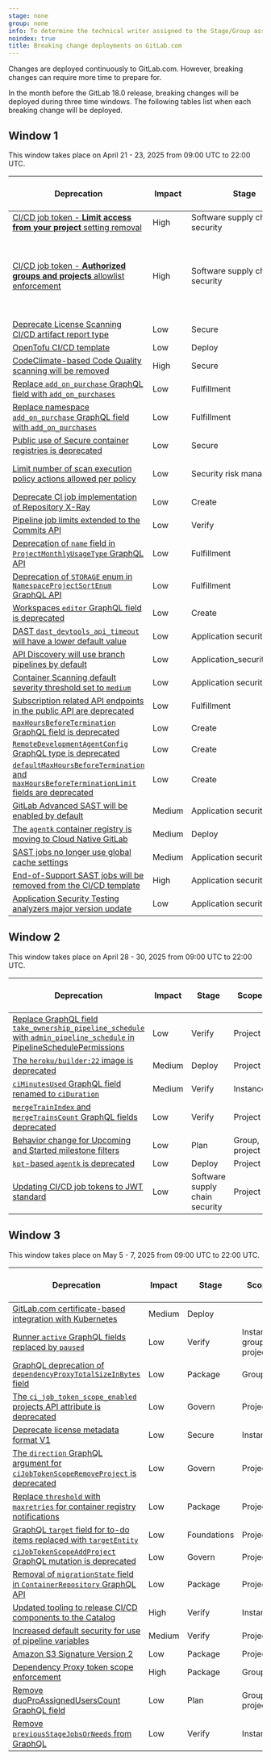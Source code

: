 ```yaml
---
stage: none
group: none
info: To determine the technical writer assigned to the Stage/Group associated with this page, see https://handbook.gitlab.com/handbook/product/ux/technical-writing/#assignments
noindex: true
title: Breaking change deployments on GitLab.com
---
```


Changes are deployed continuously to GitLab.com. However, breaking changes
can require more time to prepare for.

In the month before the GitLab 18.0 release, breaking changes will be deployed
during three time windows. The following tables list when each breaking change will be deployed.

<!--
Do not edit this page directly.
This page is generated by lib/tasks/gitlab/docs/compile_windows.rake and
from the yaml files in /data/deprecations.
To update this file, run: bin/rake gitlab:docs:compile_windows
-->
## Window 1

This window takes place on April 21 - 23, 2025 from 09:00 UTC to 22:00 UTC.

| Deprecation | Impact | Stage | Scope | Check potential impact |
|-------------|--------|-------|-------|------------------------|
| [CI/CD job token - **Limit access from your project** setting removal](https://gitlab.com/gitlab-org/gitlab/-/issues/383084) | High | Software supply chain security | Project |  |
| [CI/CD job token - **Authorized groups and projects** allowlist enforcement](https://gitlab.com/gitlab-org/gitlab/-/issues/383084) | High | Software supply chain security | Project | Use the [Authentication Log](../ci/jobs/ci_job_token.md#job-token-authentication-log) to verify which projects are authenticating with your project. |
| [Deprecate License Scanning CI/CD artifact report type](https://gitlab.com/gitlab-org/gitlab/-/issues/439301) | Low | Secure | Project |  |
| [OpenTofu CI/CD template](https://gitlab.com/components/opentofu/-/issues/43#note_1913822299) | Low | Deploy | Project |  |
| [CodeClimate-based Code Quality scanning will be removed](https://gitlab.com/gitlab-org/gitlab/-/issues/471677) | High | Secure |  |  |
| [Replace `add_on_purchase` GraphQL field with `add_on_purchases`](https://gitlab.com/gitlab-org/gitlab/-/issues/476858) | Low | Fulfillment | Instance, group |  |
| [Replace namespace `add_on_purchase` GraphQL field with `add_on_purchases`](https://gitlab.com/gitlab-org/gitlab/-/issues/489850) | Low | Fulfillment | Instance, group |  |
| [Public use of Secure container registries is deprecated](https://gitlab.com/gitlab-org/gitlab/-/issues/470641) | Low | Secure | Instance |  |
| [Limit number of scan execution policy actions allowed per policy](https://gitlab.com/gitlab-org/gitlab/-/issues/510897) | Low | Security risk management | Instance, group, project |  |
| [Deprecate CI job implementation of Repository X-Ray](https://gitlab.com/gitlab-org/gitlab/-/issues/500146) | Low | Create | Project |  |
| [Pipeline job limits extended to the Commits API](https://gitlab.com/gitlab-org/gitlab/-/issues/436361) | Low | Verify | Project |  |
| [Deprecation of `name` field in `ProjectMonthlyUsageType` GraphQL API](https://gitlab.com/gitlab-org/gitlab/-/issues/381894) | Low | Fulfillment | Project |  |
| [Deprecation of `STORAGE` enum in `NamespaceProjectSortEnum` GraphQL API](https://gitlab.com/gitlab-org/gitlab/-/issues/396284) | Low | Fulfillment | Group |  |
| [Workspaces `editor` GraphQL field is deprecated](https://gitlab.com/gitlab-org/gitlab/-/issues/508155) | Low | Create | Project |  |
| [DAST `dast_devtools_api_timeout` will have a lower default value](https://gitlab.com/gitlab-org/gitlab/-/issues/517254) | Low | Application security testing | Project |  |
| [API Discovery will use branch pipelines by default](https://gitlab.com/gitlab-org/gitlab/-/issues/515487) | Low | Application_security_testing | Project |  |
| [Container Scanning default severity threshold set to `medium`](https://gitlab.com/gitlab-org/gitlab/-/issues/515358) | Low | Application security testing | Project |  |
| [Subscription related API endpoints in the public API are deprecated](https://gitlab.com/gitlab-org/gitlab/-/issues/515371#note_2319368251) | Low | Fulfillment | Instance |  |
| [`maxHoursBeforeTermination` GraphQL field is deprecated](https://gitlab.com/gitlab-org/gitlab/-/issues/509787) | Low | Create | Project |  |
| [`RemoteDevelopmentAgentConfig` GraphQL type is deprecated](https://gitlab.com/gitlab-org/gitlab/-/issues/509787) | Low | Create | Project |  |
| [`defaultMaxHoursBeforeTermination` and `maxHoursBeforeTerminationLimit` fields are deprecated](https://gitlab.com/gitlab-org/gitlab/-/issues/509787) | Low | Create | Project |  |
| [GitLab Advanced SAST will be enabled by default](https://gitlab.com/gitlab-org/gitlab/-/issues/513685) | Medium | Application security testing | Instance |  |
| [The `agentk` container registry is moving to Cloud Native GitLab](https://gitlab.com/gitlab-org/cluster-integration/gitlab-agent/-/issues/630) | Medium | Deploy | Instance |  |
| [SAST jobs no longer use global cache settings](https://gitlab.com/gitlab-org/gitlab/-/issues/512564) | Medium | Application security testing | Instance |  |
| [End-of-Support SAST jobs will be removed from the CI/CD template](https://gitlab.com/gitlab-org/gitlab/-/issues/519133) | High | Application security testing | Project |  |
| [Application Security Testing analyzers major version update](https://gitlab.com/gitlab-org/gitlab/-/issues/513417) | Low | Application security testing | Project |  |

## Window 2

This window takes place on April 28 - 30, 2025 from 09:00 UTC to 22:00 UTC.

| Deprecation | Impact | Stage | Scope | Check potential impact |
|-------------|--------|-------|-------|------------------------|
| [Replace GraphQL field `take_ownership_pipeline_schedule` with `admin_pipeline_schedule` in PipelineSchedulePermissions](https://gitlab.com/gitlab-org/gitlab/-/issues/391941) | Low | Verify | Project |  |
| [The `heroku/builder:22` image is deprecated](https://gitlab.com/gitlab-org/cluster-integration/auto-build-image/-/issues/79) | Medium | Deploy | Project |  |
| [`ciMinutesUsed` GraphQL field renamed to `ciDuration`](https://gitlab.com/gitlab-org/gitlab/-/issues/497364) | Medium | Verify | Instance |  |
| [`mergeTrainIndex` and `mergeTrainsCount` GraphQL fields deprecated](https://gitlab.com/gitlab-org/gitlab/-/issues/473759) | Low | Verify | Project |  |
| [Behavior change for Upcoming and Started milestone filters](https://gitlab.com/gitlab-org/gitlab/-/issues/501294) | Low | Plan | Group, project |  |
| [`kpt`-based `agentk` is deprecated](https://gitlab.com/gitlab-org/cluster-integration/gitlab-agent/-/issues/656) | Low | Deploy | Project |  |
| [Updating CI/CD job tokens to JWT standard](https://gitlab.com/gitlab-org/gitlab/-/issues/509578) | Low | Software supply chain security | Project |  |

## Window 3

This window takes place on May 5 - 7, 2025 from 09:00 UTC to 22:00 UTC.

| Deprecation | Impact | Stage | Scope | Check potential impact |
|-------------|--------|-------|-------|------------------------|
| [GitLab.com certificate-based integration with Kubernetes](https://gitlab.com/groups/gitlab-org/configure/-/epics/8) | Medium | Deploy |  |  |
| [Runner `active` GraphQL fields replaced by `paused`](https://gitlab.com/gitlab-org/gitlab/-/issues/351109) | Low | Verify | Instance, group, project |  |
| [GraphQL deprecation of `dependencyProxyTotalSizeInBytes` field](https://gitlab.com/gitlab-org/gitlab/-/issues/414236) | Low | Package | Group |  |
| [The `ci_job_token_scope_enabled` projects API attribute is deprecated](https://gitlab.com/gitlab-org/gitlab/-/issues/423091) | Low | Govern | Project |  |
| [Deprecate license metadata format V1](https://gitlab.com/gitlab-org/gitlab/-/issues/438477) | Low | Secure | Instance |  |
| [The `direction` GraphQL argument for `ciJobTokenScopeRemoveProject` is deprecated](https://gitlab.com/gitlab-org/gitlab/-/issues/383084) | Low | Govern | Project |  |
| [Replace `threshold` with `maxretries` for container registry notifications](https://gitlab.com/gitlab-org/container-registry/-/issues/1243) | Low | Package | Project |  |
| [GraphQL `target` field for to-do items replaced with `targetEntity`](https://gitlab.com/gitlab-org/gitlab/-/issues/484987) | Low | Foundations | Project |  |
| [`ciJobTokenScopeAddProject` GraphQL mutation is deprecated](https://gitlab.com/gitlab-org/gitlab/-/issues/474175) | Low | Govern | Project |  |
| [Removal of `migrationState` field in `ContainerRepository` GraphQL API](https://gitlab.com/gitlab-org/gitlab/-/issues/459869) | Low | Package | Project |  |
| [Updated tooling to release CI/CD components to the Catalog](https://gitlab.com/groups/gitlab-org/-/epics/12788) | High | Verify | Instance |  |
| [Increased default security for use of pipeline variables](https://gitlab.com/gitlab-org/gitlab/-/issues/502382) | Medium | Verify | Project |  |
| [Amazon S3 Signature Version 2](https://gitlab.com/gitlab-org/container-registry/-/issues/1449) | Low | Package | Project |  |
| [Dependency Proxy token scope enforcement](https://gitlab.com/gitlab-org/gitlab/-/issues/426887) | High | Package | Group |  |
| [Remove duoProAssignedUsersCount GraphQL field](https://gitlab.com/gitlab-org/gitlab/-/issues/498671) | Low | Plan | Group, project |  |
| [Remove `previousStageJobsOrNeeds` from GraphQL](https://gitlab.com/gitlab-org/gitlab/-/issues/424417) | Low | Verify | Instance |  |
